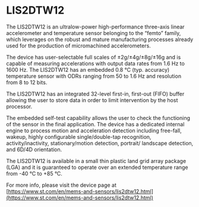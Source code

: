 # LIS2DTW12

The LIS2DTW12 is an ultralow-power high-performance three-axis linear
accelerometer and temperature sensor belonging to the “femto” family, which
leverages on the robust and mature manufacturing processes already used for the
production of micromachined accelerometers.

The device has user-selectable full scales of ±2g/±4g/±8g/±16g and is capable
of measuring accelerations with output data rates from 1.6 Hz to 1600 Hz.
The LIS2DTW12 has an embedded 0.8 °C (typ. accuracy) temperature sensor with
ODRs ranging from 50 to 1.6 Hz and resolution from 8 to 12 bits.

The LIS2DTW12 has an integrated 32-level first-in, first-out (FIFO) buffer
allowing the user to store data in order to limit intervention by the host processor.

The embedded self-test capability allows the user to check the functioning of
the sensor in the final application.
The device has a dedicated internal engine to process motion and acceleration
detection including free-fall,
wakeup, highly configurable single/double-tap recognition, activity/inactivity,
stationary/motion detection, portrait/ landscape detection, and 6D/4D orientation.

The LIS2DTW12 is available in a small thin plastic land grid array package
(LGA) and it is guaranteed to operate
over an extended temperature range from -40 °C to +85 °C.

For more info, please visit the device page at [https://www.st.com/en/mems-and-sensors/lis2dtw12.html](https://www.st.com/en/mems-and-sensors/lis2dtw12.html)

